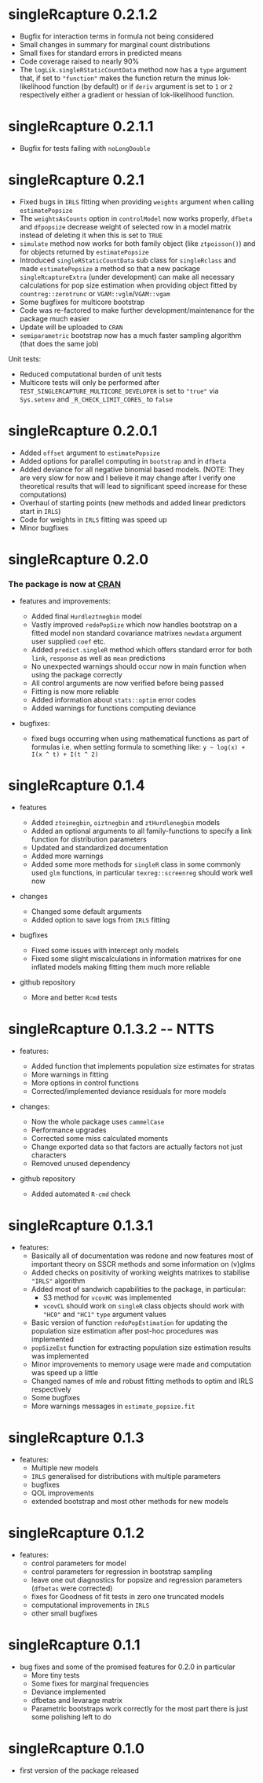 # singleRcapture 0.2.1.2

* Bugfix for interaction terms in formula not being considered
* Small changes in summary for marginal count distributions
* Small fixes for standard errors in predicted means
* Code coverage raised to nearly 90%
* The `logLik.singleRStaticCountData` method now has a `type` argument that, 
  if set to `"function"` makes the function return the minus lok-likelihood 
  function (by default) or if `deriv` argument is set to `1` or `2` respectively
  either a gradient or hessian of lok-likelihood function.


# singleRcapture 0.2.1.1

* Bugfix for tests failing with `noLongDouble`

# singleRcapture 0.2.1

* Fixed bugs in `IRLS` fitting when providing `weights` argument when calling
  `estimatePopsize`
* The `weightsAsCounts` option in `controlModel` now works properly, 
  `dfbeta` and `dfpopsize` decrease weight of selected row in a model matrix 
  instead of deleting it when this is set to `TRUE`
* `simulate` method now works for both family object (like `ztpoisson()`) and
  for objects returned by `estimatePopsize`
* Introduced `singleRStaticCountData` sub class for `singleRclass` and made
  `estimatePopsize` a method so that a new package `singleRcaptureExtra` 
  (under development) can make all necessary calculations for pop size estimation
  when providing object fitted by `countreg::zerotrunc` or `VGAM::vglm`/`VGAM::vgam`
* Some bugfixes for multicore bootstrap
* Code was re-factored to make further development/maintenance for the package
  much easier
* Update will be uploaded to `CRAN`
* `semiparametric` bootstrap now has a much faster sampling algorithm (that does the same job)

Unit tests:
* Reduced computational burden of unit tests
* Multicore tests will only be performed after `TEST_SINGLERCAPTURE_MULTICORE_DEVELOPER`
  is set to `"true"` via `Sys.setenv` and `_R_CHECK_LIMIT_CORES_` to `false`

# singleRcapture 0.2.0.1

* Added `offset` argument to `estimatePopsize`
* Added options for parallel computing in `bootstrap` and in `dfbeta`
* Added deviance for all negative binomial based models. 
  (NOTE: They are very slow for now and I believe it may change after I verify
  one theoretical results that will lead to significant speed increase for 
  these computations)
* Overhaul of starting points (new methods and added linear predictors start in `IRLS`)
* Code for weights in `IRLS` fitting was speed up
* Minor bugfixes

# singleRcapture 0.2.0

### The package is now at [CRAN](https://cran.r-project.org/package=singleRcapture)

* features and improvements:
  * Added final `Hurdleztnegbin` model
  * Vastly improved `redoPopSize` which now handles bootstrap on a fitted model
  non standard covariance matrixes `newdata` argument user supplied `coef` etc.
  * Added `predict.singleR` method which offers standard error for both `link`, 
  `response` as well as `mean` predictions
  * No unexpected warnings should occur now in main function when using
  the package correctly
  * All control arguments are now verified before being passed
  * Fitting is now more reliable
  * Added information about `stats::optim` error codes
  * Added warnings for functions computing deviance
  

* bugfixes:
  * fixed bugs occurring when using mathematical functions as part of formulas
  i.e. when setting formula to something like: `y ~ log(x) + I(x ^ t) + I(t ^ 2)`

# singleRcapture 0.1.4

* features
  * Added `ztoinegbin`, `oiztnegbin` and `ztHurdlenegbin` models
  * Added an optional arguments to all family-functions to specify a link 
  function for distribution parameters
  * Updated and standardized documentation
  * Added more warnings
  * Added some more methods for `singleR` class in some commonly used `glm` 
  functions, in particular `texreg::screenreg` should work well now

* changes
  * Changed some default arguments
  * Added option to save logs from `IRLS` fitting

* bugfixes
  * Fixed some issues with intercept only models
  * Fixed some slight miscalculations in information matrixes for one inflated
  models making fitting them much more reliable

* github repository
  * More and better `Rcmd` tests

# singleRcapture 0.1.3.2 -- NTTS
* features:
  * Added function that implements population size estimates for stratas
  * More warnings in fitting
  * More options in control functions
  * Corrected/implemented deviance residuals for more models
  
* changes:
  * Now the whole package uses `cammelCase`
  * Performance upgrades
  * Corrected some miss calculated moments
  * Change exported data so that factors are actually factors not just characters
  * Removed unused dependency
  
* github repository
  * Added automated `R-cmd` check

# singleRcapture 0.1.3.1
* features:
  * Basically all of documentation was redone and now features most of important 
  theory on SSCR methods and some information on (v)glms
  * Added checks on positivity of working weights matrixes to stabilise `"IRLS"` algorithm
  * Added most of sandwich capabilities to the package, in particular:
    * S3 method for `vcovHC` was implemented
    * `vcovCL` should work on `singleR` class objects 
    should work with `"HC0"` and `"HC1"` `type` argument values
  * Basic version of function `redoPopEstimation` for updating the
  population size estimation after post-hoc procedures was implemented
  * `popSizeEst` function for extracting population size estimation
  results was implemented
  * Minor improvements to memory usage were made and 
  computation was speed up a little
  * Changed names of mle and robust fitting methods to optim and IRLS
  respectively
  * Some bugfixes
  * More warnings messages in `estimate_popsize.fit`

# singleRcapture 0.1.3

* features:
  * Multiple new models
  * `IRLS` generalised for distributions with multiple parameters
  * bugfixes
  * QOL improvements
  * extended bootstrap and most other methods for new models


# singleRcapture 0.1.2

* features:
  * control parameters for model
  * control parameters for regression in bootstrap sampling
  * leave one out diagnostics for popsize and regression parameters (`dfbetas` were corrected)
  * fixes for Goodness of fit tests in zero one truncated models
  * computational improvements in `IRLS`
  * other small bugfixes

# singleRcapture 0.1.1

* bug fixes and some of the promised features for 0.2.0 in particular
  * More tiny tests 
  * Some fixes for marginal frequencies
  * Deviance implemented
  * dfbetas and levarage matrix
  * Parametric bootstraps work correctly for the most part there is just some polishing left to do

# singleRcapture 0.1.0 

* first version of the package released
